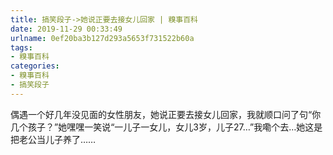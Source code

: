 ```yaml
---
title: 搞笑段子->她说正要去接女儿回家 | 糗事百科
date: 2019-11-29 00:33:49
urlname: 0ef20ba3b127d293a5653f731522b60a
tags: 
- 糗事百科
categories:
- 糗事百科
- 搞笑段子
---
```

偶遇一个好几年没见面的女性朋友，她说正要去接女儿回家，我就顺口问了句“你几个孩子？”她嘿嘿一笑说“一儿子一女儿，女儿3岁，儿子27…”我嘞个去…她这是把老公当儿子养了……


